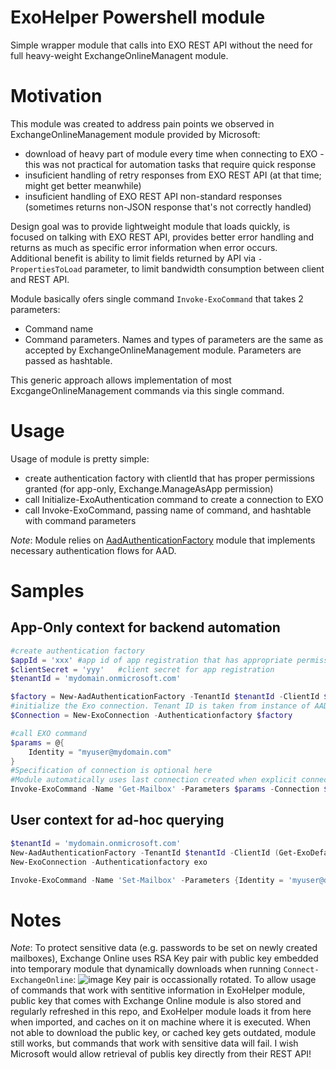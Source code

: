 # ExoHelper Powershell module
Simple wrapper module that calls into EXO REST API without the need for full heavy-weight ExchangeOnlineManagent module.
# Motivation
This module was created to address pain points we observed in ExchangeOnlineManagement module provided by Microsoft:
- download of heavy part of module every time when connecting to EXO - this was not practical for automation tasks that require quick response
- insuficient handling of retry responses from EXO REST API (at that time; might get better meanwhile)
- insuficient handling of EXO REST API non-standard responses (sometimes returns non-JSON response that's not correctly handled)

Design goal was to provide lightweight module that loads quickly, is focused on talking with EXO REST API, provides better error handling and returns as much as specific error information when error occurs.  
Additional benefit is ability to limit fields returned by API via `-PropertiesToLoad` parameter, to limit bandwidth consumption between client and REST API.

Module basically ofers single command `Invoke-ExoCommand` that takes 2 parameters:
- Command name
- Command parameters. Names and types of parameters are the same as accepted by ExchangeOnlineManagement module. Parameters are passed as hashtable.

This generic approach allows implementation of most ExcgangeOnlineManagement commands via this single command.

# Usage
Usage of module is pretty simple:
- create authentication factory with clientId that has proper permissions granted (for app-only, Exchange.ManageAsApp permission)
- call Initialize-ExoAuthentication command to create a connection to EXO
- call Invoke-ExoCommand, passing name of command, and hashtable with command parameters

_Note_: Module relies on [AadAuthenticationFactory](https://github.com/GreyCorbel/AadAuthenticationFactory) module that implements necessary authentication flows for AAD.

# Samples
## App-Only context for backend automation
```powershell
#create authentication factory
$appId = 'xxx' #app id of app registration that has appropriate permissions granted for EXO app-only management
$clientSecret = 'yyy'   #client secret for app registration
$tenantId = 'mydomain.onmicrosoft.com'

$factory = New-AadAuthenticationFactory -TenantId $tenantId -ClientId $clientId -ClientSecret $clientSecret
#initialize the Exo connection. Tenant ID is taken from instance of AAD AuthenticationFactory when not specified explicitly
$Connection = New-ExoConnection -Authenticationfactory $factory

#call EXO command
$params = @{
    Identity = "myuser@mydomain.com"
}
#Specification of connection is optional here
#Module automatically uses last connection created when explicit connection not provided
Invoke-ExoCommand -Name 'Get-Mailbox' -Parameters $params -Connection $Connection
```
## User context for ad-hoc querying
```powershell
$tenantId = 'mydomain.onmicrosoft.com'
New-AadAuthenticationFactory -TenantId $tenantId -ClientId (Get-ExoDefaultClientId) -AuthMode WAM -Name exo
New-ExoConnection -Authenticationfactory exo

Invoke-ExoCommand -Name 'Set-Mailbox' -Parameters {Identity = 'myuser@domain.com'; RetentionPolicy = 'MyRetentionPolicy}
```
# Notes

_Note_: To protect sensitive data (e.g. passwords to be set on newly created mailboxes), Exchange Online uses RSA Key pair with public key embedded into temporary module that dynamically downloads when running `Connect-ExchangeOnline`:
![image](https://github.com/user-attachments/assets/492d9293-1d1a-4500-9d49-2c96f73a264a)
Key pair is occassionally rotated. To allow usage of commands that work with sentitive information in ExoHelper module, public key that comes with Exchange Online module is also stored and regularly refreshed in this repo, and ExoHelper module loads it from here when imported, and caches on it on machine where it is executed. When not able to download the public key, or cached key gets outdated, module still works, but commands that work with sensitive data will fail.
I wish Microsoft would allow retrieval of publis key directly from their REST API!
